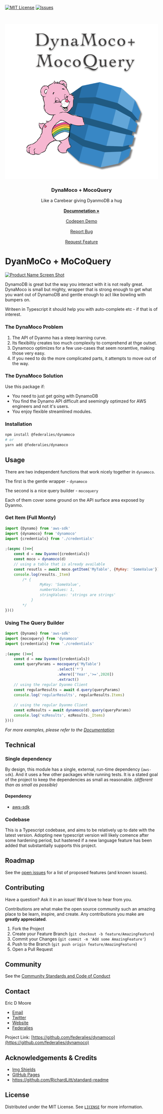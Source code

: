
<!-- PROJECT SHIELDS -->
<!--
*** I'm using markdown "reference style" links for readability.
*** Reference links are enclosed in brackets [ ] instead of parentheses ( ).
*** See the bottom of this document for the declaration of the reference variables
*** for contributors-url, forks-url, etc. This is an optional, concise syntax you may use.
*** https://www.markdownguide.org/basic-syntax/#reference-style-links



[![Forks][forks-shield]][forks-url]
[![Stargazers][stars-shield]][stars-url]
[![LinkedIn][linkedin-shield]][linkedin-url]
[![Contributors][contributors-shield]][contributors-url]
-->

[![MIT License][license-shield]][license-url]
[![Issues][issues-shield]][issues-url]

<!-- PROJECT LOGO -->
<br />
<p align="center">
  <a href="https://github.com/othneildrew/Best-README-Template">
    <img src="images/DynamocoLogo.png" alt="Logo" width="512" height="512"/>
  </a>

  <h3 align="center">DynaMoco + MocoQuery</h3>

  <p align="center">
    Like a Carebear giving DyanmoDB a hug
    <br />
    <br />
    <a href="https://github.com/federalies/dynamoco/wiki/Documentation">
        <strong>Documnetation »</strong>
    </a>
    <br />
    <br />
        <a href="https://github.com/federalies/dynamoco/wiki/Documentation">
        Codepen Demo
        </a>
    <br />
    <br />
        <a href="https://github.com/federalies/dynamoco/issues">
        Report Bug
        </a>
    <br />
    <br />
        <a href="https://github.com/federalies/dynamoco/issues">
        Request Feature
        </a>
  </p>
</p>


DyanMoCo + MoCoQuery
====================

<!-- ABOUT THE PROJECT -->

[![Product Name Screen Shot][product-screenshot]](https://github.com/federalies/dynamoco)

DynamoDB is great but the way you interact with it is not really great. DynaMoco is small but mighty, wrapper that is strong enough to get what you want out of DynamoDB and gentle enough to act like bowling with bumpers on.

Writeen in Typescript it should help you with auto-complete etc - if that is of interest.

### The DynaMoco Problem 

1. The API of Dyanmo has a steep learning curve.
2. Its flexibiltiy creates too much complexity to comprehend at thge outset.
3. Dynamoco optimizes for a few use-cases that seem noramtive, making those very easy.
4. If you need to do the more complicated parts, it attempts to move out of the way.

### The DynaMoco Solution 

Use this package if:

- You need to just get going with DynamoDB
- You find the Dynamo API difficult and seemingly optimzed for AWS engineers and not it's users.
- You enjoy flexible streamlined modules.

<!-- GETTING STARTED -->

### Installation

```sh
npm install @federalies/dynamoco
# or
yarn add @federalies/dynamoco
```

<!-- USAGE EXAMPLES -->
## Usage

There are two independent functions that work nicely together in `dynamoco`.

The first is the gentle wrapper - `dynamoco`

The second is a nice query builder - `mocoquery`

Each of them cover some ground on the API surface area exposed by Dyanmo.

### Get Item (Full Monty)

```js
import {Dynamo} from 'aws-sdk'
import {dynamoco} from 'dynamoco'
import {credentials} from './credentials'

;(async ()=>{
    const d = new Dyanmo({credentials})
    const moco = dynamoco(d)
    // using a table that is already available
    const resutls = await moco.getItem('MyTable', {MyKey: 'SomeValue'})
    console.log(results._Item) 
        /* {    
                MyKey: 'SomeValue', 
                numberValues: 1,
                stringValues: 'strings are strings'
            } 
        */
})()
```

### Using The Query Builder

```js
import {Dynamo} from 'aws-sdk'
import {mocoquery} from 'dynamoco'
import {credentials} from './credentials'

;(async ()=>{
    const d = new Dyanmo({credentials})
    const queryParams = mocoquery('MyTable')
                        .select('*')
                        .where(['Year','>=',2020])
                        .extract()
    // using the regular Dyanmo Client 
    const regularResults = await d.query(queryParams)
    console.log('regularResults', regularResults.Items)
    
    // using the regular Dyanmo Client 
    const ezResults = await dynamoco(d).query(queryParams)
    console.log('ezResults', ezResults._Items)
})()
```

_For more examples, please refer to the [Documentation](https://github.com/federalies/dynamoco/wiki/Documentation)_


## Technical

### Single dependency

By design, this module has a single, external, run-time dependency (`aws-sdk`). And it uses a few other packages while running tests. It is a stated goal of the project to keep the dependencies as small as reasonable. _(different than as small as possible)_

#### Dependency

* [aws-sdk](https://docs.aws.amazon.com/AWSJavaScriptSDK/latest/AWS/DynamoDB.html)

### Codebase

This is a Typescript codebase, and aims to be relatively up to date with the latest version. Adopting new typescript version will likely comence after some  hardening period, but hastened if a new language feature has been added that substantially supports this project.

<!-- ROADMAP -->
## Roadmap

See the [open issues](https://github.com/federalies/dynamoco/issues) for a list of proposed features (and known issues).

<!-- CONTRIBUTING -->
## Contributing

Have a question? Ask it in an issue! We'd love to hear from you.

Contributions are what make the open source community such an amazing place to be learn, inspire, and create. Any contributions you make are **greatly appreciated**.

1. Fork the Project
2. Create your Feature Branch (`git checkout -b feature/AmazingFeature`)
3. Commit your Changes (`git commit -m 'Add some AmazingFeature'`)
4. Push to the Branch (`git push origin feature/AmazingFeature`)
5. Open a Pull Request

## Community



<!--
- Slack
- Riot
- Spectrum 
-->

See the [Community Standards and Code of Conduct](./CODE_OF_CONDUCT.md)

<!-- CONTACT -->
## Contact

Eric D Moore

 - [Email](mailto:dynaMoco@filters.email)
 - [Twitter](https://twitter.com/ericdmoore)
 - [Website](https://ericdmoore.com)
 - [Federalies](https://federali.es)


Project Link: [https://github.com/federalies/dynamoco](https://github.com/federalies/dynamoco)


<!-- ACKNOWLEDGEMENTS -->
## Acknowledgements & Credits

* [Img Shields](https://shields.io)
* [GitHub Pages](https://pages.github.com)
* https://github.com/RichardLitt/standard-readme

<!-- * [GitHub Emoji Cheat Sheet](https://www.webpagefx.com/tools/emoji-cheat-sheet) -->

<!-- MARKDOWN LINKS & IMAGES -->
<!-- https://www.markdownguide.org/basic-syntax/#reference-style-links -->
[contributors-shield]: https://img.shields.io/github/contributors/federalies/dynamoco?style=flat-square
[contributors-url]: https://github.com/federalies/dynamoco/graphs/contributors

[forks-shield]: https://img.shields.io/github/forks/federalies/dynamoco?style=flat-square
[forks-url]: https://github.com/federalies/dynamoco/network/members

[stars-shield]: https://img.shields.io/github/stars/federalies/dynamoco?style=flat-square
[stars-url]: https://github.com/federalies/dynamoco/stargazers

[issues-shield]: https://img.shields.io/github/issues/federalies/dynamoco?style=for-the-badge
[issues-url]: https://github.com/federalies/dynamoco/issues

[license-shield]: https://img.shields.io/github/license/federalies/dynamoco?style=for-the-badge
[license-url]: https://github.com/federalies/dynamoco/blob/master/LICENSE

[linkedin-shield]: https://img.shields.io/badge/-LinkedIn-black.svg?style=flat-square&logo=linkedin&colorB=555

[linkedin-url]: https://linkedin.com/in/othneildrew
[product-screenshot]: images/screenshot.png

<!-- LICENSE -->
## License

Distributed under the MIT License. See [`LICENSE`](./LICENSE) for more information.

